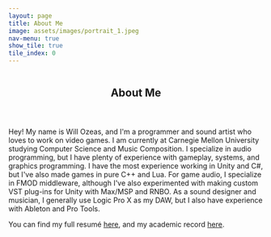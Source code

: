 ```yaml
---
layout: page
title: About Me
image: assets/images/portrait_1.jpeg
nav-menu: true
show_tile: true
tile_index: 0
---
```


<!-- Main -->
<div id="main" class="alt">

<!-- One -->
<section id="one">
	<div class="inner">
		<!-- Content -->
		<!-- <h2 id="content">Resume</h2> -->
		<div style="display: box; display: -webkit-box; display: -moz-box;">
			<div class="float-child" style="box-flex: 2;">
				<header class="major">
					<h1>About Me</h1>
				</header>
				<p>Hey! My name is Will Ozeas, and I'm a programmer and sound artist who loves to work on video games. I am currently at Carnegie Mellon University studying Computer Science and Music Composition. I specialize in audio programming, but I have plenty of experience with gameplay, systems, and graphics programming. I have the most experience working in Unity and C#, but I've also made games in pure C++ and Lua. For game audio, I specialize in FMOD middleware, although I've also experimented with making custom VST plug-ins for Unity with Max/MSP and RNBO. As a sound designer and musician, I generally use Logic Pro X as my DAW, but I also have experience with Ableton and Pro Tools.</p>
				<p>You can find my full resumé <a href="resume.html" style="pointer-events: all;">here</a>, and my academic record <a href="academics.html">here</a>.</p>
			</div>
			<div class="float-child" style="box-flex: 1;"><img src="{% link assets/images/portrait_2.jpeg %}" alt="" /></div>
		</div>
	</div>
</section>

</div>

